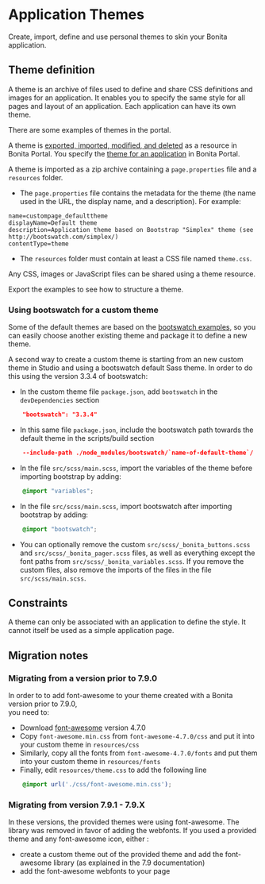 # Application Themes

Create, import, define and use personal themes to skin your Bonita application.

## Theme definition

A theme is an archive of files used to define and share CSS definitions and images for an application.
It enables you to specify the same style for all pages and layout of an application.
Each application can have its own theme.

There are some examples of themes in the portal.

A theme is [exported, imported, modified, and deleted](resource-management.md) as a resource in Bonita Portal. You specify the [theme for an application](applications.md) in Bonita Portal.

A theme is imported as a zip archive containing a `page.properties` file and a `resources` folder.

* The `page.properties` file contains the metadata for the theme (the name used in the URL, the display name, and a description). For example: 
```properties
name=custompage_defaulttheme
displayName=Default theme
description=Application theme based on Bootstrap "Simplex" theme (see http://bootswatch.com/simplex/)
contentType=theme
```

* The `resources` folder must contain at least a CSS file named `theme.css`.

Any CSS, images or JavaScript files can be shared using a theme resource.

Export the examples to see how to structure a theme.

### Using bootswatch for a custom theme

Some of the default themes are based on the [bootswatch examples](https://bootswatch.com/), so you can easily choose another existing theme and package it to define a new theme.

A second way to create a custom theme is starting from an new custom theme in Studio and using a bootswatch default Sass theme. In order to do this using the version 3.3.4 of bootswatch:
* In the custom theme file `package.json`, add `bootswatch` in the `devDependencies` section
```json
    "bootswatch": "3.3.4"
```
* In this same file `package.json`, include the bootswatch path towards the default theme in the scripts/build section   
```json
    --include-path ./node_modules/bootswatch/`name-of-default-theme`/
```
* In the file `src/scss/main.scss`, import the variables of the theme before importing bootstrap by adding: 
```scss
    @import "variables";
```
* In the file `src/scss/main.scss`, import bootswatch after importing bootstrap by adding: 
```scss
    @import "bootswatch";
```
* You can optionally remove the custom `src/scss/_bonita_buttons.scss` and `src/scss/_bonita_pager.scss` files, as well as everything except the font paths from `src/scss/_bonita_variables.scss`. If you remove the custom files, also remove the imports of the files in the file `src/scss/main.scss`.

## Constraints

A theme can only be associated with an application to define the style. It cannot itself be used as a simple application page.

## Migration notes 

### Migrating from a version prior to 7.9.0

In order to to add font-awesome to your theme created with a Bonita version prior to 7.9.0,  
you need to:
* Download [font-awesome](https://fontawesome.com/v4.7.0/assets/font-awesome-4.7.0.zip) version 4.7.0
* Copy `font-awesome.min.css` from `font-awesome-4.7.0/css` and put it into your custom theme in `resources/css`
* Similarly, copy all the fonts from `font-awesome-4.7.0/fonts` and put them into your custom theme in `resources/fonts`
* Finally, edit `resources/theme.css` to add the following line 
```css
    @import url('./css/font-awesome.min.css');
```

### Migrating from version 7.9.1 - 7.9.X

In these versions, the provided themes were using font-awesome. The library was removed in favor of adding the webfonts. If you used a provided theme and any font-awesome icon, either :
* create a custom theme out of the provided theme and add the font-awesome library (as explained in the 7.9 documentation)
* add the font-awesome webfonts to your page
